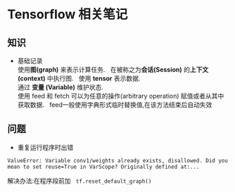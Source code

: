 # Tensorflow 相关笔记

## 知识
* 基础记录  
使用**图(graph)** 来表示计算任务.   
在被称之为**会话(Session)** 的**上下文(context)** 中执行图.  
使用 **tensor** 表示数据.  
通过 **变量 (Variable)** 维护状态.  
使用 feed 和 fetch 可以为任意的操作(arbitrary operation) 赋值或者从其中获取数据.   
feed一般使用字典形式临时替换值,在该方法结束后自动失效
## 问题
* 重复运行程序时出错  
```shell
ValueError: Variable conv1/weights already exists, disallowed. Did you mean to set reuse=True in VarScope? Originally defined at:...
```
解决办法:在程序段前加  
`tf.reset_default_graph()`
